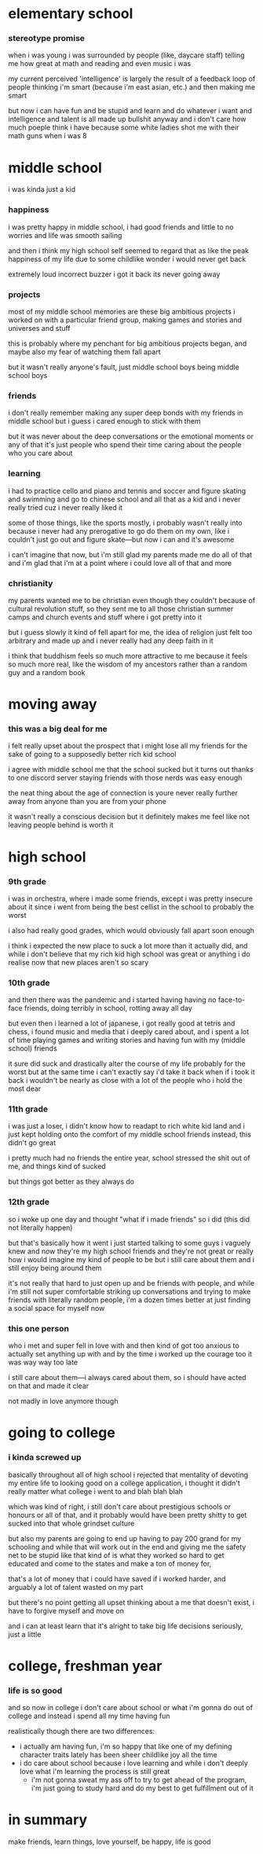 # elementary school
### stereotype promise
when i was young i was surrounded by people (like, daycare staff) telling me how great at math and reading and even music i was

my current perceived 'intelligence' is largely the result of a feedback loop of people thinking i'm smart (because i'm east asian, etc.) and then making me smart

but now i can have fun and be stupid and learn and do whatever i want and intelligence and talent is all made up bullshit anyway and i don't care how much poeple think i have because some white ladies shot me with their math guns when i was 8

# middle school
i was kinda just a kid
### happiness
i was pretty happy in middle school, i had good friends and little to no worries and life was smooth sailing

and then i think my high school self seemed to regard that as like the peak happiness of my life due to some childlike wonder i would never get back

extremely loud incorrect buzzer i got it back its never going away

### projects
most of my middle school memories are these big ambitious projects i worked on with a particular friend group, making games and stories and universes and stuff

this is probably where my penchant for big ambitious projects began, and maybe also my fear of watching them fall apart 

but it wasn't really anyone's fault, just middle school boys being middle school boys

### friends
i don't really remember making any super deep bonds with my friends in middle school but i guess i cared enough to stick with them

but it was never about the deep conversations or the emotional moments or any of that it's just people who spend their time caring about the people who you care about

### learning
i had to practice cello and piano and tennis and soccer and figure skating and swimming and go to chinese school and all that as a kid and i never really tried cuz i never really liked it

some of those things, like the sports mostly, i probably wasn't really into because i never had any prerogative to go do them on my own, like i couldn't just go out and figure skate—but now i can and it's awesome

i can't imagine that now, but i'm still glad my parents made me do all of that and i'm glad that i'm at a point where i could love all of that and more

### christianity
my parents wanted me to be christian even though they couldn't because of cultural revolution stuff, so they sent me to all those christian summer camps and church events and stuff where i got pretty into it

but i guess slowly it kind of fell apart for me, the idea of religion just felt too arbitrary and made up and i never really had any deep faith in it

i think that buddhism feels so much more attractive to me because it feels so much more real, like the wisdom of my ancestors rather than a random guy and a random book

# moving away
### this was a big deal for me
i felt really upset about the prospect that i might lose all my friends for the sake of going to a supposedly better rich kid school

i agree with middle school me that the school sucked but it turns out thanks to one discord server staying friends with those nerds was easy enough

the neat thing about the age of connection is youre never really further away from anyone than you are from your phone

it wasn't really a conscious decision but it definitely makes me feel like not leaving people behind is worth it

# high school
### 9th grade
i was in orchestra, where i made some friends, except i was pretty insecure about it since i went from being the best cellist in the school to probably the worst

i also had really good grades, which would obviously fall apart soon enough

i think i expected the new place to suck a lot more than it actually did, and while i don't believe that my rich kid high school was great or anything i do realise now that new places aren't so scary 

### 10th grade
and then there was the pandemic and i started having having no face-to-face friends, doing terribly in school, rotting away all day

but even then i learned a lot of japanese, i got really good at tetris and chess, i found music and media that i deeply cared about, and i spent a lot of time playing games and writing stories and having fun with my (middle school) friends

it sure did suck and drastically alter the course of my life probably for the worst but at the same time i can't exactly say i'd take it back when if i took it back i wouldn't be nearly as close with a lot of the people who i hold the most dear

### 11th grade
i was just a loser, i didn't know how to readapt to rich white kid land and i just kept holding onto the comfort of my middle school friends instead, this didn't go great

i pretty much had no friends the entire year, school stressed the shit out of me, and things kind of sucked

but things got better as they always do

### 12th grade
so i woke up one day and thought "what if i made friends" so i did (this did not literally happen)

but that's basically how it went i just started talking to some guys i vaguely knew and now they're my high school friends and they're not great or really how i would imagine my kind of people to be but i still care about them and i still enjoy being around them

it's not really that hard to just open up and be friends with people, and while i'm still not super comfortable striking up conversations and trying to make friends with literally random people, i'm a dozen times better at just finding a social space for myself now

### this one person
who i met and super fell in love with and then kind of got too anxious to actually set anything up with and by the time i worked up the courage too it was way way too late

i still care about them—i always cared about them, so i should have acted on that and made it clear

not madly in love anymore though

# going to college
### i kinda screwed up
basically throughout all of high school i rejected that mentality of devoting my entire life to looking good on a college application, i thought it didn't really matter what college i went to and blah blah blah

which was kind of right, i still don't care about prestigious schools or honours or all of that, and it probably would have been pretty shitty to get sucked into that whole grindset culture

but also my parents are going to end up having to pay 200 grand for my schooling and while that will work out in the end and giving me the safety net to be stupid like that kind of is what they worked so hard to get educated and come to the states and make a ton of money for,

that's a lot of money that i could have saved if i worked harder, and arguably a lot of talent wasted on my part

but there's no point getting all upset thinking about a me that doesn't exist, i have to forgive myself and move on

and i can at least learn that it's alright to take big life decisions seriously, just a little

# college, freshman year
### life is so good
and so now in college i don't care about school or what i'm gonna do out of college and instead i spend all my time having fun

realistically though there are two differences:
- i actually am having fun, i'm so happy that like one of my defining character traits lately has been sheer childlike joy all the time
- i do care about school because i love learning and while i don't deeply love what i'm learning the process is still great
  - i'm not gonna sweat my ass off to try to get ahead of the program, i'm just going to study hard and do my best to get fulfillment out of it
 
# in summary
make friends, learn things, love yourself, be happy, life is good
